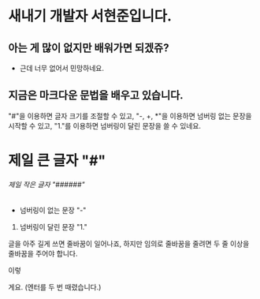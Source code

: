 # 새내기 개발자 서현준입니다.


## 아는 게 많이 없지만 배워가면 되겠쥬?


- 근데 너무 없어서 민망하네요.


## 지금은 마크다운 문법을 배우고 있습니다.

"#"을 이용하면 글자 크기를 조절할 수 있고, "-, +, *"을 이용하면 넘버링 없는 문장을 시작할 수 있고, "1."를 이용하면 넘버링이 달린 문장을 쓸 수 있네요.

# 제일 큰 글자 "#"
###### 제일 작은 글자 "######"

- 넘버링이 없는 문장 "-"
1. 넘버링이 달린 문장 "1."



글을 아주 길게 쓰면 줄바꿈이 일어나죠, 하지만 임의로 줄바꿈을 줄려면 두 줄 이상을 줄바꿈을 주어야 합니다.


이렇

게요. (엔터를 두 번 때렸습니다.)
